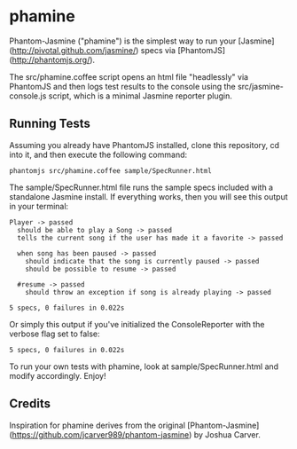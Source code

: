 ﻿phamine
=======

Phantom-Jasmine ("phamine") is the simplest way to run your [Jasmine] (http://pivotal.github.com/jasmine/) specs via [PhantomJS] (http://phantomjs.org/).

The src/phamine.coffee script opens an html file "headlessly" via PhantomJS and then logs test results to the console using the src/jasmine-console.js script, which is a minimal Jasmine reporter plugin.

Running Tests
-------------
Assuming you already have PhantomJS installed, clone this repository, cd into it, and then execute the following command:

	phantomjs src/phamine.coffee sample/SpecRunner.html

The sample/SpecRunner.html file runs the sample specs included with a standalone Jasmine install. If everything works, then you will see this output in your terminal:

	Player -> passed
	  should be able to play a Song -> passed
	  tells the current song if the user has made it a favorite -> passed

	  when song has been paused -> passed
		should indicate that the song is currently paused -> passed
		should be possible to resume -> passed

	  #resume -> passed
		should throw an exception if song is already playing -> passed

	5 specs, 0 failures in 0.022s

Or simply this output if you've initialized the ConsoleReporter with the verbose flag set to false:

	5 specs, 0 failures in 0.022s

To run your own tests with phamine, look at sample/SpecRunner.html and modify accordingly. Enjoy!

Credits
-------
Inspiration for phamine derives from the original [Phantom-Jasmine] (https://github.com/jcarver989/phantom-jasmine) by Joshua Carver.